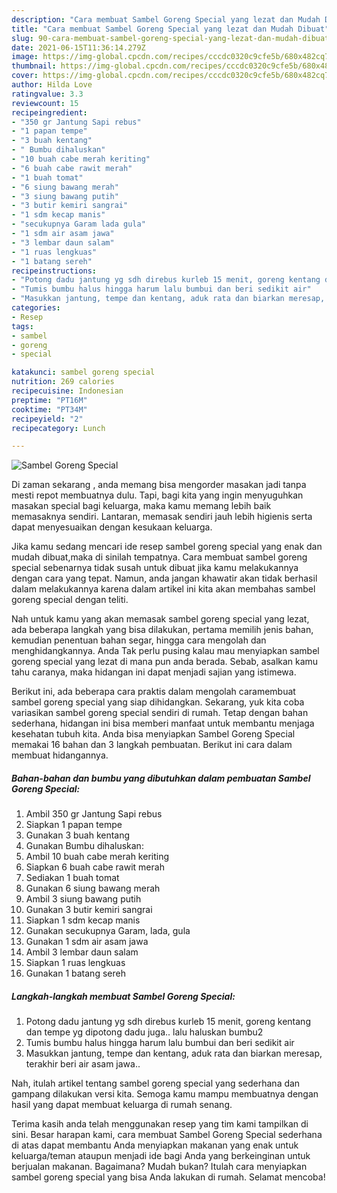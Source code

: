 ```yaml
---
description: "Cara membuat Sambel Goreng Special yang lezat dan Mudah Dibuat"
title: "Cara membuat Sambel Goreng Special yang lezat dan Mudah Dibuat"
slug: 90-cara-membuat-sambel-goreng-special-yang-lezat-dan-mudah-dibuat
date: 2021-06-15T11:36:14.279Z
image: https://img-global.cpcdn.com/recipes/cccdc0320c9cfe5b/680x482cq70/sambel-goreng-special-foto-resep-utama.jpg
thumbnail: https://img-global.cpcdn.com/recipes/cccdc0320c9cfe5b/680x482cq70/sambel-goreng-special-foto-resep-utama.jpg
cover: https://img-global.cpcdn.com/recipes/cccdc0320c9cfe5b/680x482cq70/sambel-goreng-special-foto-resep-utama.jpg
author: Hilda Love
ratingvalue: 3.3
reviewcount: 15
recipeingredient:
- "350 gr Jantung Sapi rebus"
- "1 papan tempe"
- "3 buah kentang"
- " Bumbu dihaluskan"
- "10 buah cabe merah keriting"
- "6 buah cabe rawit merah"
- "1 buah tomat"
- "6 siung bawang merah"
- "3 siung bawang putih"
- "3 butir kemiri sangrai"
- "1 sdm kecap manis"
- "secukupnya Garam lada gula"
- "1 sdm air asam jawa"
- "3 lembar daun salam"
- "1 ruas lengkuas"
- "1 batang sereh"
recipeinstructions:
- "Potong dadu jantung yg sdh direbus kurleb 15 menit, goreng kentang dan tempe yg dipotong dadu juga.. lalu haluskan bumbu2"
- "Tumis bumbu halus hingga harum lalu bumbui dan beri sedikit air"
- "Masukkan jantung, tempe dan kentang, aduk rata dan biarkan meresap, terakhir beri air asam jawa.."
categories:
- Resep
tags:
- sambel
- goreng
- special

katakunci: sambel goreng special 
nutrition: 269 calories
recipecuisine: Indonesian
preptime: "PT16M"
cooktime: "PT34M"
recipeyield: "2"
recipecategory: Lunch

---
```



![Sambel Goreng Special](https://img-global.cpcdn.com/recipes/cccdc0320c9cfe5b/680x482cq70/sambel-goreng-special-foto-resep-utama.jpg)

Di zaman  sekarang , anda memang bisa mengorder masakan jadi tanpa mesti repot membuatnya dulu. Tapi, bagi kita yang ingin menyuguhkan masakan special bagi keluarga, maka kamu memang lebih baik memasaknya sendiri. Lantaran, memasak sendiri jauh lebih higienis serta dapat menyesuaikan dengan kesukaan keluarga.

Jika kamu sedang mencari ide resep sambel goreng special yang enak dan mudah dibuat,maka di sinilah tempatnya. Cara membuat sambel goreng special  sebenarnya tidak susah untuk dibuat jika kamu melakukannya dengan cara yang tepat. Namun, anda jangan khawatir akan tidak berhasil dalam melakukannya 
karena dalam artikel ini kita akan membahas sambel goreng special dengan teliti.  



Nah untuk kamu yang akan memasak sambel goreng special yang lezat, ada beberapa langkah yang bisa dilakukan, pertama memilih jenis bahan, kemudian penentuan bahan segar, hingga cara mengolah dan menghidangkannya. Anda Tak perlu pusing kalau mau menyiapkan sambel goreng special yang lezat di mana pun anda berada. Sebab, asalkan kamu  tahu caranya, maka hidangan ini dapat menjadi sajian yang istimewa.

Berikut ini, ada beberapa cara praktis  dalam mengolah caramembuat sambel goreng special yang siap dihidangkan. Sekarang, yuk kita coba variasikan sambel goreng special sendiri di rumah. Tetap dengan bahan sederhana, hidangan ini bisa memberi manfaat untuk membantu menjaga kesehatan tubuh kita. Anda bisa menyiapkan Sambel Goreng Special memakai 16 bahan dan 3 langkah pembuatan. Berikut ini cara dalam membuat hidangannya.

<!--inarticleads1-->

##### Bahan-bahan dan bumbu yang dibutuhkan dalam pembuatan Sambel Goreng Special:

1. Ambil 350 gr Jantung Sapi rebus
1. Siapkan 1 papan tempe
1. Gunakan 3 buah kentang
1. Gunakan  Bumbu dihaluskan:
1. Ambil 10 buah cabe merah keriting
1. Siapkan 6 buah cabe rawit merah
1. Sediakan 1 buah tomat
1. Gunakan 6 siung bawang merah
1. Ambil 3 siung bawang putih
1. Gunakan 3 butir kemiri sangrai
1. Siapkan 1 sdm kecap manis
1. Gunakan secukupnya Garam, lada, gula
1. Gunakan 1 sdm air asam jawa
1. Ambil 3 lembar daun salam
1. Siapkan 1 ruas lengkuas
1. Gunakan 1 batang sereh




<!--inarticleads2-->

##### Langkah-langkah membuat Sambel Goreng Special:

1. Potong dadu jantung yg sdh direbus kurleb 15 menit, goreng kentang dan tempe yg dipotong dadu juga.. lalu haluskan bumbu2
1. Tumis bumbu halus hingga harum lalu bumbui dan beri sedikit air
1. Masukkan jantung, tempe dan kentang, aduk rata dan biarkan meresap, terakhir beri air asam jawa..




Nah, itulah artikel tentang  sambel goreng special  yang sederhana dan gampang dilakukan versi kita. Semoga kamu mampu membuatnya dengan hasil yang dapat membuat keluarga di rumah senang. 

Terima kasih anda telah menggunakan resep yang tim kami tampilkan di sini. Besar harapan kami, cara membuat  Sambel Goreng Special sederhana di atas dapat membantu Anda menyiapkan makanan yang enak untuk keluarga/teman ataupun menjadi ide bagi Anda yang berkeinginan untuk berjualan makanan. Bagaimana? Mudah bukan? Itulah cara menyiapkan sambel goreng special yang bisa Anda lakukan di rumah. Selamat mencoba!

